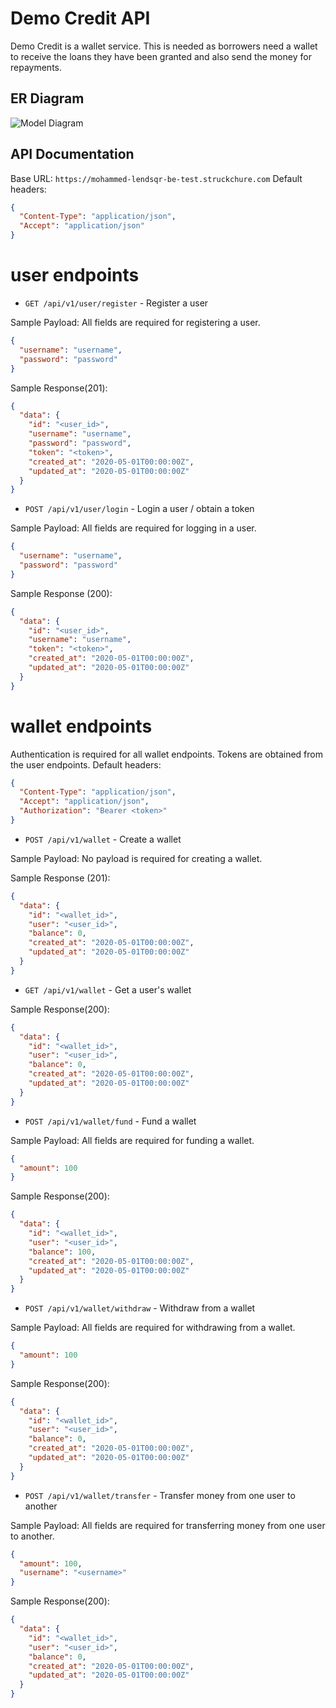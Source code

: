 # Demo Credit API

Demo Credit is a wallet service. This is needed as borrowers need a wallet to receive the loans they have been granted and also send the money for repayments.

## ER Diagram

![Model Diagram](./docs/images/er-diagram.png)

## API Documentation

Base URL: `https://mohammed-lendsqr-be-test.struckchure.com`
Default headers:

```json
{
  "Content-Type": "application/json",
  "Accept": "application/json"
}
```

# user endpoints

- `GET /api/v1/user/register` - Register a user

Sample Payload:
All fields are required for registering a user.

```json
{
  "username": "username",
  "password": "password"
}
```

Sample Response(201):

```json
{
  "data": {
    "id": "<user_id>",
    "username": "username",
    "password": "password",
    "token": "<token>",
    "created_at": "2020-05-01T00:00:00Z",
    "updated_at": "2020-05-01T00:00:00Z"
  }
}
```

- `POST /api/v1/user/login` - Login a user / obtain a token

Sample Payload:
All fields are required for logging in a user.

```json
{
  "username": "username",
  "password": "password"
}
```

Sample Response (200):

```json
{
  "data": {
    "id": "<user_id>",
    "username": "username",
    "token": "<token>",
    "created_at": "2020-05-01T00:00:00Z",
    "updated_at": "2020-05-01T00:00:00Z"
  }
}
```

# wallet endpoints

Authentication is required for all wallet endpoints. Tokens are obtained from the user endpoints.
Default headers:

```json
{
  "Content-Type": "application/json",
  "Accept": "application/json",
  "Authorization": "Bearer <token>"
}
```

- `POST /api/v1/wallet` - Create a wallet

Sample Payload: No payload is required for creating a wallet.

Sample Response (201):

```json
{
  "data": {
    "id": "<wallet_id>",
    "user": "<user_id>",
    "balance": 0,
    "created_at": "2020-05-01T00:00:00Z",
    "updated_at": "2020-05-01T00:00:00Z"
  }
}
```

- `GET /api/v1/wallet` - Get a user's wallet

Sample Response(200):

```json
{
  "data": {
    "id": "<wallet_id>",
    "user": "<user_id>",
    "balance": 0,
    "created_at": "2020-05-01T00:00:00Z",
    "updated_at": "2020-05-01T00:00:00Z"
  }
}
```

- `POST /api/v1/wallet/fund` - Fund a wallet

Sample Payload:
All fields are required for funding a wallet.

```json
{
  "amount": 100
}
```

Sample Response(200):

```json
{
  "data": {
    "id": "<wallet_id>",
    "user": "<user_id>",
    "balance": 100,
    "created_at": "2020-05-01T00:00:00Z",
    "updated_at": "2020-05-01T00:00:00Z"
  }
}
```

- `POST /api/v1/wallet/withdraw` - Withdraw from a wallet

Sample Payload:
All fields are required for withdrawing from a wallet.

```json
{
  "amount": 100
}
```

Sample Response(200):

```json
{
  "data": {
    "id": "<wallet_id>",
    "user": "<user_id>",
    "balance": 0,
    "created_at": "2020-05-01T00:00:00Z",
    "updated_at": "2020-05-01T00:00:00Z"
  }
}
```

- `POST /api/v1/wallet/transfer` - Transfer money from one user to another

Sample Payload:
All fields are required for transferring money from one user to another.

```json
{
  "amount": 100,
  "username": "<username>"
}
```

Sample Response(200):

```json
{
  "data": {
    "id": "<wallet_id>",
    "user": "<user_id>",
    "balance": 0,
    "created_at": "2020-05-01T00:00:00Z",
    "updated_at": "2020-05-01T00:00:00Z"
  }
}
```
